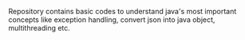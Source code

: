 Repository contains basic codes to understand java's most important concepts like exception handling, convert json into java object, multithreading etc.
